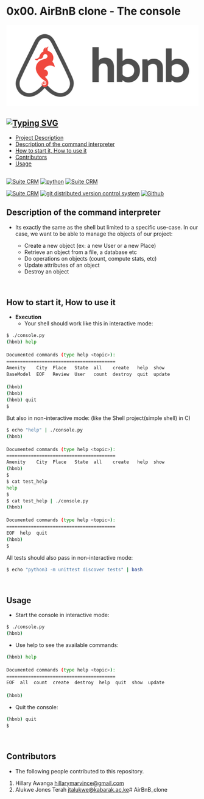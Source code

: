 # 0x00. AirBnB clone - The console

<p align="center">
  <img src='./utils/HBNB.png' border='0' alt='Air-Bn-B-Project'/>
</p>


## [![Typing SVG](https://readme-typing-svg.herokuapp.com?font=Fira+Code&weight=500&size=28&pause=1000&repeat=false&width=435&lines=Table+of+Contents%3A)](https://git.io/typing-svg)


* [Project Description](#Project-Description)
* [Description of the command interpreter](#Description-of-the-command-interpreter)
* [How to start it, How to use it](#How-to-start-it,-How-to-use-it)
* [Contributors](#Contributors)
* [Usage](#Usage)

## <!-- ubuntu -->
<a href="https://ubuntu.com/" target="_blank"> <img height="" src="https://img.shields.io/static/v1?label=&message=Ubuntu&color=E95420&logo=Ubuntu&logoColor=E95420&labelColor=2F333A" alt="Suite CRM"></a> <!-- python--> <a href="https://www.python.org" target="_blank"> <img height="" src="https://img.shields.io/static/v1?label=&message=Python&color=FFD43B&logo=python&logoColor=3776AB&labelColor=2F333A" alt="python"></a> </a> <!-- vim --> <a href="https://www.vim.org/" target="_blank"> <img height="" src="https://img.shields.io/static/v1?label=&message=Vim&color=019733&logo=Vim&logoColor=019733&labelColor=2F333A" alt="Suite CRM"></a>
<!-- vs code --> <a href="https://code.visualstudio.com/" target="_blank"> <img height="" src="https://img.shields.io/static/v1?label=&message=Visual%20Studio%20Code&color=5C2D91&logo=Visual%20Studio%20Code&logoColor=5C2D91&labelColor=2F333A" alt="Suite CRM"></a> </a> <!-- git --> <a href="https://git-scm.com/" target="_blank"> <img height="" src="https://img.shields.io/static/v1?label=&message=Git&color=F05032&logo=Git&logoColor=F05032&labelColor=2F333A" alt="git distributed version control system"></a> <!-- github --> <a href="https://github.com" target="_blank"> <img height="" src="https://img.shields.io/static/v1?label=&message=GitHub&color=181717&logo=GitHub&logoColor=f2f2f2&labelColor=2F333A" alt="Github"></a>

<br />

## Description of the command interpreter
* Its exactly the same as the shell but limited to a specific use-case. In our case, we want to be able to manage the objects of our project:

	- Create a new object (ex: a new User or a new Place)
	- Retrieve an object from a file, a database etc
	- Do operations on objects (count, compute stats, etc)
	- Update attributes of an object
	- Destroy an object


<br />

## How to start it, How to use it
* **Execution**
	- Your shell should work like this in interactive mode:

```sh
$ ./console.py
(hbnb) help

Documented commands (type help <topic>):
========================================
Amenity    City  Place   State  all    create   help  show
BaseModel  EOF   Review  User   count  destroy  quit  update

(hbnb)
(hbnb)
(hbnb) quit
$
```
But also in non-interactive mode: (like the Shell project(simple shell) in C)

```sh
$ echo "help" | ./console.py
(hbnb)

Documented commands (type help <topic>):
========================================
Amenity    City  Place   State  all    create   help  show
(hbnb)
$
$ cat test_help
help
$
$ cat test_help | ./console.py
(hbnb)

Documented commands (type help <topic>):
========================================
EOF  help  quit
(hbnb)
$
```

All tests should also pass in non-interactive mode:
```sh
$ echo "python3 -m unittest discover tests" | bash
```
<br />

## Usage

* Start the console in interactive mode:

```bash
$ ./console.py
(hbnb)
```

* Use help to see the available commands:

```bash
(hbnb) help

Documented commands (type help <topic>):
========================================
EOF  all  count  create  destroy  help  quit  show  update

(hbnb)
```

* Quit the console:

```bash
(hbnb) quit
$
```
<br />

## Contributors
* The following people contributed to this repository.
1. Hillary Awanga <hillarymarvince@gmail.com>
2. Alukwe Jones Terah <jtalukwe@kabarak.ac.ke># AirBnB_clone
